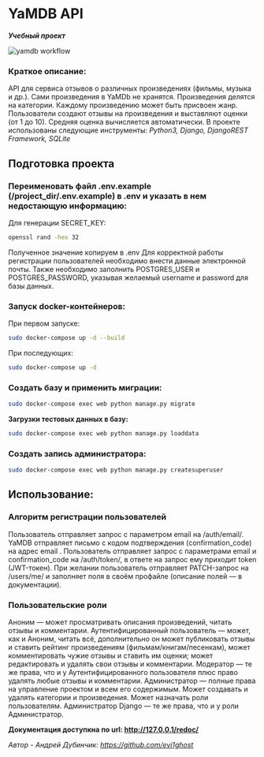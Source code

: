# YaMDB API
**_Учебный проект_**

![[yamdb workflow](https://github.com/evi1ghost/yamdb_final/workflows/yamdb_workflow/badge.svg)](https://github.com/evi1ghost/yamdb_final/actions)

### Краткое описание:
API для сервиса отзывов о различных произведениях (фильмы, музыка и др.). Сами произведения в YaMDb не хранятся. Произведения делятся на категории. Каждому произведению может быть присвоен жанр. Пользователи создают отзывы на произведения и выставляют оценки (от 1 до 10). Средняя оценка вычисляется автоматически.
В проекте использованы следующие инструменты:
_Python3, Django, DjangoREST Framework, SQLite_

## Подготовка проекта
### Переименовать файл .env.example (/project_dir/.env.example) в .env и указать в нем недостающую информацию:
Для генерации SECRET_KEY:
```sh
openssl rand -hex 32
```
Полученное значение копируем в .env
Для корректной работы регистрации пользователей необходимо внести данные электронной почты.
Также необходимо заполнить POSTGRES_USER и POSTGRES_PASSWORD, указывая желаемый username и password для базы данных.

### Запуск docker-контейнеров:
При первом запуске:
```sh
sudo docker-compose up -d --build
```
При последующих:
```sh
sudo docker-compose up -d
```

### Создать базу и применить миграции:
```sh
sudo docker-compose exec web python manage.py migrate
```
**Загрузки тестовых данных в базу:**
```sh
sudo docker-compose exec web python manage.py loaddata
```

### Создать запись администратора:
```sh
sudo docker-compose exec web python manage.py createsuperuser
```

## Использование:
### Алгоритм регистрации пользователей

Пользователь отправляет запрос с параметром email на /auth/email/.
YaMDB отправляет письмо с кодом подтверждения (confirmation_code) на адрес email .
Пользователь отправляет запрос с параметрами email и confirmation_code на /auth/token/, в ответе на запрос ему приходит token (JWT-токен).
При желании пользователь отправляет PATCH-запрос на /users/me/ и заполняет поля в своём профайле (описание полей — в документации).

### Пользовательские роли

Аноним — может просматривать описания произведений, читать отзывы и комментарии.
Аутентифицированный пользователь — может, как и Аноним, читать всё, дополнительно он может публиковать отзывы и ставить рейтинг произведениям (фильмам/книгам/песенкам), может комментировать чужие отзывы и ставить им оценки; может редактировать и удалять свои отзывы и комментарии.
Модератор — те же права, что и у Аутентифицированного пользователя плюс право удалять любые отзывы и комментарии.
Администратор — полные права на управление проектом и всем его содержимым. Может создавать и удалять категории и произведения. Может назначать роли пользователям.
Администратор Django — те же права, что и у роли Администратор.

**Документация доступкна по url: http://127.0.0.1/redoc/**

_Автор - Андрей Дубинчик: https://github.com/evi1ghost_
